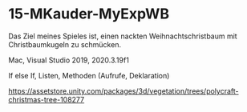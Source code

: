 # 15-MKauder-MyExpWB

Das Ziel meines Spieles ist, einen nackten Weihnachtschristbaum mit Christbaumkugeln zu schmücken.

Mac, Visual Studio 2019, 2020.3.19f1

If else If, Listen, Methoden (Aufrufe, Deklaration)

https://assetstore.unity.com/packages/3d/vegetation/trees/polycraft-christmas-tree-108277
